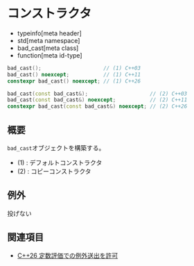 # コンストラクタ
* typeinfo[meta header]
* std[meta namespace]
* bad_cast[meta class]
* function[meta id-type]

```cpp
bad_cast();                    // (1) C++03
bad_cast() noexcept;           // (1) C++11
constexpr bad_cast() noexcept; // (1) C++26

bad_cast(const bad_cast&);                    // (2) C++03
bad_cast(const bad_cast&) noexcept;           // (2) C++11
constexpr bad_cast(const bad_cast&) noexcept; // (2) C++26
```

## 概要
`bad_cast`オブジェクトを構築する。

- (1) : デフォルトコンストラクタ
- (2) : コピーコンストラクタ


## 例外
投げない


## 関連項目
- [C++26 定数評価での例外送出を許可](/lang/cpp26/allowing_exception_throwing_in_constant-evaluation.md)


